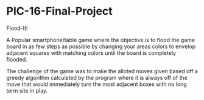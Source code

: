 # PIC-16-Final-Project
Flood-It!

A Popular smartphone/table game where the objective is to flood the game board in as few steps as possible by changing your areas colors
to envelop adjacent squares with matching colors until the board is completely flooded.

The challenge of the game was to make the alloted moves given based off a greedy algorithm calculated by the program where it is always
off of the move that would immediately turn the most adjacent boxes with no long term site in play.
